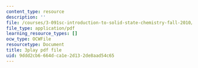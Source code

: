 ```yaml
---
content_type: resource
description: ''
file: /courses/3-091sc-introduction-to-solid-state-chemistry-fall-2010/9ddd2cb6664dca1e2d132de8aad54c65_2eLeU6-0W7E.pdf
file_type: application/pdf
learning_resource_types: []
ocw_type: OCWFile
resourcetype: Document
title: 3play pdf file
uid: 9ddd2cb6-664d-ca1e-2d13-2de8aad54c65
---
```

